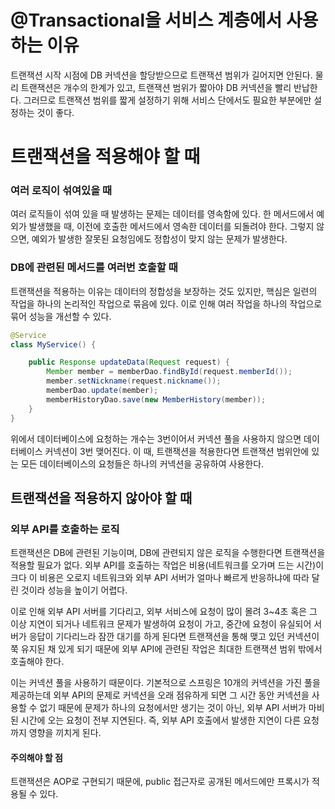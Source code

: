 # @Transactional을 서비스 계층에서 사용하는 이유
트랜잭션 시작 시점에 DB 커넥션을 할당받으므로 트랜잭션 범위가 길어지면 안된다.
물리 트랜잭션은 개수의 한계가 있고, 트랜잭션 범위가 짧아야 DB 커넥션을 빨리 반납한다. 그러므로 트랜잭션 범위를 짧게 설정하기 위해 서비스 단에서도 필요한 부분에만 설정하는 것이 좋다.

# 트랜잭션을 적용해야 할 때
### 여러 로직이 섞여있을 때
여러 로직들이 섞여 있을 때 발생하는 문제는 데이터를 영속함에 있다.
한 메서드에서 예외가 발생했을 때, 이전에 호출한 메서드에서 영속한 데이터를 되돌려야 한다.
그렇지 않으면, 예외가 발생한 잘못된 요청임에도 정합성이 맞지 않는 문제가 발생한다.
### DB에 관련된 메서드를 여러번 호출할 때
트랜잭션을 적용하는 이유는 데이터의 정합성을 보장하는 것도 있지만, 핵심은 일련의 작업을 하나의 논리적인 작업으로 묶음에 있다.
이로 인해 여러 작업을 하나의 작업으로 묶어 성능을 개선할 수 있다.
```java
@Service
class MyService() {

    public Response updateData(Request request) {
        Member member = memberDao.findById(request.memberId());
        member.setNickname(request.nickname());
        memberDao.update(member);
        memberHistoryDao.save(new MemberHistory(member));
    }
}
```
위에서 데이터베이스에 요청하는 개수는 3번이어서 커넥션 풀을 사용하지 않으면 데이터베이스 커넥션이 3번 맺어진다.
이 때, 트랜잭션을 적용한다면 트랜잭션 범위안에 있는 모든 데이터베이스의 요청들은 하나의 커넥션을 공유하여 사용한다.
## 트랜잭션을 적용하지 않아야 할 때
### 외부 API를 호출하는 로직
트랜잭션은 DB에 관련된 기능이며, DB에 관련되지 않은 로직을 수행한다면 트랜잭션을 적용할 필요가 없다.
외부 API를 호출하는 작업은 비용(네트워크를 오가며 드는 시간)이 크다
이 비용은 오로지 네트워크와 외부 API 서버가 얼마나 빠르게 반응하냐에 따라 달린 것이라 성능을 높이기 어렵다.

이로 인해 외부 API 서버를 기다리고, 외부 서비스에 요청이 많이 몰려 3~4초 혹은 그 이상 지연이 되거나 네트워크 문제가 발생하여 요청이 가고, 중간에 요청이 유실되어 서버가 응답이 기다리느라 잠깐 대기를 하게 된다면 트랜잭션을 통해 맺고 있던 커넥션이 쭉 유지된 채 있게 되기 때문에 외부 API에 관련된 작업은 최대한 트랜잭션 범위 밖에서 호출해야 한다.

이는 커넥션 풀을 사용하기 때문이다. 기본적으로 스프링은 10개의 커넥션을 가진 풀을 제공하는데 외부 API의 문제로 커넥션을 오래 점유하게 되면 그 시간 동안 커넥션을 사용할 수 없기 때문에 문제가 하나의 요청에서만 생기는 것이 아닌, 외부 API 서버가 마비된 시간에 오는 요청이 전부 지연된다. 즉, 외부 API 호출에서 발생한 지연이 다른 요청까지 영향을 끼치게 된다.

#### 주의해야 할 점
트랜잭션은 AOP로 구현되기 때문에, public 접근자로 공개된 메서드에만 프록시가 적용될 수 있다.

